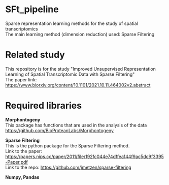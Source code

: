 # SFt_pipeline
Sparse representation learning methods for the study of spatial transcriptomics
<br>The main learning method (dimension reduction) used: Sparse Filtering

# Related study
This repository is for the study "Improved Unsupervised Representation Learning of Spatial Transcriptomic Data with Sparse Filtering"
<br>The paper link: https://www.biorxiv.org/content/10.1101/2021.10.11.464002v2.abstract

# Required libraries
**Morphontogeny**
<br>This package has functions that are used in the analysis of the data
<br>https://github.com/BioProteanLabs/Morphontogeny

**Sparse Filtering**
<br>This is the python package for the Sparse Filtering method.
<br>Link to the paper: https://papers.nips.cc/paper/2011/file/192fc044e74dffea144f9ac5dc9f3395-Paper.pdf
<br>Link to the repo: https://github.com/jmetzen/sparse-filtering

**Numpy, Pandas**
